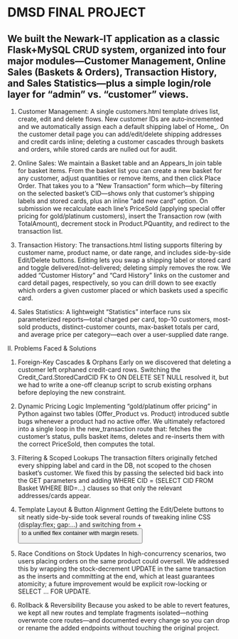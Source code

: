 # DMSD FINAL PROJECT


## We built the Newark‐IT application as a classic Flask+MySQL CRUD system, organized into four major modules—Customer Management, Online Sales (Baskets & Orders), Transaction History, and Sales Statistics—plus a simple login/role layer for “admin” vs. “customer” views.

1. Customer Management: A single customers.html template drives list, create, edit and delete flows. New customer IDs are auto‐incremented and we automatically assign each a default shipping label of Home_<CID>. On the customer detail page you can add/edit/delete shipping addresses and credit cards inline; deleting a customer cascades through baskets and orders, while stored cards are nulled out for audit.

2. Online Sales: We maintain a Basket table and an Appears_In join table for basket items. From the basket list you can create a new basket for any customer, adjust quantities or remove items, and then click Place Order. That takes you to a “New Transaction” form which—by filtering on the selected basket’s CID—shows only that customer’s shipping labels and stored cards, plus an inline “add new card” option. On submission we recalculate each line’s PriceSold (applying special offer pricing for gold/platinum customers), insert the Transaction row (with TotalAmount), decrement stock in Product.PQuantity, and redirect to the transaction list.

3. Transaction History: The transactions.html listing supports filtering by customer name, product name, or date range, and includes side-by-side Edit/Delete buttons. Editing lets you swap a shipping label or stored card and toggle delivered/not-delivered; deleting simply removes the row. We added “Customer History” and “Card History” links on the customer and card detail pages, respectively, so you can drill down to see exactly which orders a given customer placed or which baskets used a specific card.

4. Sales Statistics: A lightweight “Statistics” interface runs six parameterized reports—total charged per card, top-10 customers, most-sold products, distinct-customer counts, max-basket totals per card, and average price per category—each over a user-supplied date range.

II.  Problems Faced & Solutions

1. Foreign-Key Cascades & Orphans
Early on we discovered that deleting a customer left orphaned credit-card rows. Switching the Credit_Card.StoredCardCID FK to ON DELETE SET NULL resolved it, but we had to write a one-off cleanup script to scrub existing orphans before deploying the new constraint.

2. Dynamic Pricing Logic
Implementing “gold/platinum offer pricing” in Python against two tables (Offer_Product vs. Product) introduced subtle bugs whenever a product had no active offer. We ultimately refactored into a single loop in the new_transaction route that: fetches the customer’s status, pulls basket items, deletes and re-inserts them with the correct PriceSold, then computes the total.

3. Filtering & Scoped Lookups
The transaction filters originally fetched every shipping label and card in the DB, not scoped to the chosen basket’s customer. We fixed this by passing the selected bid back into the GET parameters and adding WHERE CID = (SELECT CID FROM Basket WHERE BID=…) clauses so that only the relevant addresses/cards appear.

4. Template Layout & Button Alignment
Getting the Edit/Delete buttons to sit neatly side-by-side took several rounds of tweaking inline CSS (display:flex; gap:…) and switching from <a>+<button> to a unified flex container with margin resets.

5. Race Conditions on Stock Updates
In high-concurrency scenarios, two users placing orders on the same product could oversell. We addressed this by wrapping the stock-decrement UPDATE in the same transaction as the inserts and committing at the end, which at least guarantees atomicity; a future improvement would be explicit row-locking or SELECT … FOR UPDATE.

6. Rollback & Reversibility
Because you asked to be able to revert features, we kept all new routes and template fragments isolated—nothing overwrote core routes—and documented every change so you can drop or rename the added endpoints without touching the original project.

